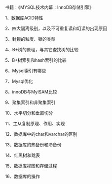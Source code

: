 书籍：《MYSQL技术内幕：InnoDB存储引擎》

1、数据库ACID特性

2、四大隔离级别，以及不可重复读和幻读的出现原因

3、封锁的粒度、锁的类型

4、B+树的原理，与其它查找树的比较

5、B+树索引和hash索引的比较

6、Mysql索引有哪些

7、Mysql优化

8、innoDB与MyISAM比较

9、聚集索引和非聚集索引

10、水平切分和垂直切分

11、主从复制原理、作用、实现

12、数据库中的char和varchar的区别

13、数据库的热备份和冷备份

14、红黑树和跳表

15、数据库视图和存储过程

16、数据库的操作